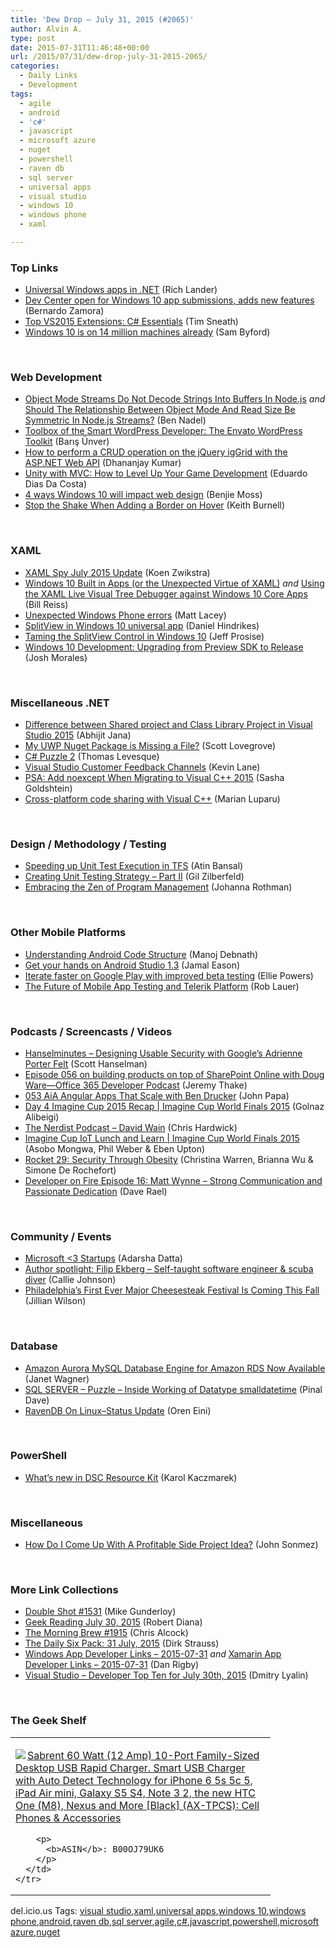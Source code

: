 ```yaml
---
title: 'Dew Drop – July 31, 2015 (#2065)'
author: Alvin A.
type: post
date: 2015-07-31T11:46:48+00:00
url: /2015/07/31/dew-drop-july-31-2015-2065/
categories:
  - Daily Links
  - Development
tags:
  - agile
  - android
  - 'c#'
  - javascript
  - microsoft azure
  - nuget
  - powershell
  - raven db
  - sql server
  - universal apps
  - visual studio
  - windows 10
  - windows phone
  - xaml

---
```

### <a name="top"></a>Top Links

  * <a href="http://blogs.msdn.com/b/dotnet/archive/2015/07/30/universal-windows-apps-in-net.aspx" target="_blank">Universal Windows apps in .NET</a> (Rich Lander)
  * <a href="http://blogs.windows.com/buildingapps/2015/07/30/dev-center-open-for-windows-10-app-submissions-adds-new-features/" target="_blank">Dev Center open for Windows 10 app submissions, adds new features</a> (Bernardo Zamora)
  * <a href="http://timsneath.azurewebsites.net/vs2015-top-extensions-csharp-essentials/" target="_blank">Top VS2015 Extensions: C# Essentials</a> (Tim Sneath)
  * <a href="http://www.theverge.com/2015/7/30/9077145/windows-10-14-million-installations" target="_blank">Windows 10 is on 14 million machines already</a> (Sam Byford)

&nbsp;

### <a name="web"></a>Web Development

  * <a href="http://www.bennadel.com/blog/2877-object-mode-streams-do-not-decode-strings-into-buffers-in-node-js.htm" target="_blank">Object Mode Streams Do Not Decode Strings Into Buffers In Node.js</a> _and_ <a href="http://www.bennadel.com/blog/2878-should-the-relationship-between-object-mode-and-read-size-be-symmetric-in-node-js-streams.htm" target="_blank">Should The Relationship Between Object Mode And Read Size Be Symmetric In Node.js Streams?</a> (Ben Nadel)
  * <a href="http://code.tutsplus.com/tutorials/toolbox-of-the-smart-wordpress-developer-the-envato-wordpress-toolkit--cms-23883" target="_blank">Toolbox of the Smart WordPress Developer: The Envato WordPress Toolkit</a> (Barış Ünver)
  * <a href="http://www.infragistics.com/community/blogs/dhananjay_kumar/archive/2015/07/30/how-to-perform-a-crud-operation-on-the-jquery-iggrid-with-the-asp-net-web-api.aspx" target="_blank">How to perform a CRUD operation on the jQuery igGrid with the ASP.NET Web API</a> (Dhananjay Kumar)
  * <a href="http://www.toptal.com/unity-unity3d/unity-with-mvc-how-to-level-up-your-game-development" target="_blank">Unity with MVC: How to Level Up Your Game Development</a> (Eduardo Dias Da Costa)
  * <a href="http://www.webdesignerdepot.com/2015/07/4-ways-windows-10-will-impact-web-design/" target="_blank">4 ways Windows 10 will impact web design</a> (Benjie Moss)
  * <a href="http://blog.falafel.com/stop-the-shake-when-adding-a-border-on-hover/" target="_blank">Stop the Shake When Adding a Border on Hover</a> (Keith Burnell)

&nbsp;

### <a name="silverlight"></a>XAML

  * <a href="http://firstfloorsoftware.com:80/news/xaml-spy-july-2015-update" target="_blank">XAML Spy July 2015 Update</a> (Koen Zwikstra)
  * <a href="http://billreiss.com/windows-10-built-in-apps-or-the-unexpected-virtue-of-xaml/" target="_blank">Windows 10 Built in Apps (or the Unexpected Virtue of XAML)</a> _and_ <a href="http://billreiss.com/using-the-xaml-live-visual-tree-debugger-against-windows-10-core-apps/" target="_blank">Using the XAML Live Visual Tree Debugger against Windows 10 Core Apps</a> (Bill Reiss)
  * <a href="http://feedproxy.google.com/~r/MattLacey/~3/zbSm55Sv10A/unexpected-windows-phone-errors.html" target="_blank">Unexpected Windows Phone errors</a> (Matt Lacey)
  * <a href="http://danielhindrikes.se/windows-10/splitview-in-windows-10-universal-app/" target="_blank">SplitView in Windows 10 universal app</a> (Daniel Hindrikes)
  * <a href="http://www.wintellect.com/devcenter/jprosise/taming-the-splitview-control-in-windows-10" target="_blank">Taming the SplitView Control in Windows 10</a> (Jeff Prosise)
  * <a href="http://blog.falafel.com/windows-10-development-upgrading-from-preview-sdk-to-release/" target="_blank">Windows 10 Development: Upgrading from Preview SDK to Release</a> (Josh Morales)

&nbsp;

### <a name="dotnet"></a>Miscellaneous .NET

  * <a href="http://dailydotnettips.com/2015/07/30/difference-between-shared-project-and-class-library-project-in-visual-studio-2015/" target="_blank">Difference between Shared project and Class Library Project in Visual Studio 2015</a> (Abhijit Jana)
  * <a href="http://metronuggets.com/2015/07/30/my-uwp-nuget-package-is-missing-a-file/" target="_blank">My UWP Nuget Package is Missing a File?</a> (Scott Lovegrove)
  * <a href="http://www.thomaslevesque.com/2015/07/30/c-puzzle-2/" target="_blank">C# Puzzle 2</a> (Thomas Levesque)
  * <a href="http://blogs.msdn.com/b/visualstudio/archive/2015/07/30/visual-studio-customer-feedback-channels.aspx" target="_blank">Visual Studio Customer Feedback Channels</a> (Kevin Lane)
  * <a href="http://feedproxy.google.com/~r/sashag/~3/2pBTt3gu4uw/" target="_blank">PSA: Add noexcept When Migrating to Visual C++ 2015</a> (Sasha Goldshtein)
  * <a href="http://blogs.msdn.com/b/vcblog/archive/2015/07/30/cross-platform-code-sharing-with-visual-c.aspx" target="_blank">Cross-platform code sharing with Visual C++</a> (Marian Luparu)

&nbsp;

### <a name="design"></a>Design / Methodology / Testing

  * <a href="http://blogs.msdn.com/b/visualstudioalm/archive/2015/07/30/speeding-up-test-execution-in-tfs.aspx" target="_blank">Speeding up Unit Test Execution in TFS</a> (Atin Bansal)
  * <a href="http://feedproxy.google.com/~r/gilzilberfeld/~3/0o_rfRC2s4c/creating-unit-testing-strategy-part-ii.html" target="_blank">Creating Unit Testing Strategy – Part II</a> (Gil Zilberfeld)
  * <a href="http://feedproxy.google.com/~r/ManagingProductDevelopment/~3/_2ki7sGwTeU/" target="_blank">Embracing the Zen of Program Management</a> (Johanna Rothman)

&nbsp;

### <a name="mobile"></a>Other Mobile Platforms

  * <a href="http://www.developer.com/ws/android/understanding-android-code-structure.html" target="_blank">Understanding Android Code Structure</a> (Manoj Debnath)
  * <a href="http://feedproxy.google.com/~r/blogspot/hsDu/~3/NdC8Dk0g4Yc/get-your-hands-on-android-studio-13.html" target="_blank">Get your hands on Android Studio 1.3</a> (Jamal Eason)
  * <a href="http://feedproxy.google.com/~r/blogspot/hsDu/~3/cF-JHQqCl9Q/iterate-faster-on-google-play-with.html" target="_blank">Iterate faster on Google Play with improved beta testing</a> (Ellie Powers)
  * <a href="http://tracking.feedpress.it/link/10828/1583921" target="_blank">The Future of Mobile App Testing and Telerik Platform</a> (Rob Lauer)

&nbsp;

### <a name="podcasts"></a>Podcasts / Screencasts / Videos

  * <a href="http://www.hanselminutes.com/default.aspx?ShowID=15482" target="_blank">Hanselminutes &#8211; Designing Usable Security with Google&#8217;s Adrienne Porter Felt</a> (Scott Hanselman)
  * <a href="https://blogs.office.com/2015/07/30/episode-056-on-building-products-on-top-of-sharepoint-online-with-doug-ware-office-365-developer-podcast/" target="_blank">Episode 056 on building products on top of SharePoint Online with Doug Ware—Office 365 Developer Podcast</a> (Jeremy Thake)
  * <a href="http://devchat.tv/adventures-in-angular/053-aia-angular-apps-that-scale-with-ben-drucker" target="_blank">053 AiA Angular Apps That Scale with Ben Drucker</a> (John Papa)
  * <a href="https://channel9.msdn.com/Events/Imagine-Cup/World-Finals-2015/Day-4-Imagine-Cup-2015-Recap" target="_blank">Day 4 Imagine Cup 2015 Recap | Imagine Cup World Finals 2015</a> (Golnaz Alibeigi)
  * <a href="http://nerdist.libsyn.com/david-wain" target="_blank">The Nerdist Podcast &#8211; David Wain</a> (Chris Hardwick)
  * <a href="https://channel9.msdn.com/Events/Imagine-Cup/World-Finals-2015/Imagine-Cup-IoT-Lunch-and-Learn" target="_blank">Imagine Cup IoT Lunch and Learn | Imagine Cup World Finals 2015</a> (Asobo Mongwa, Phil Weber & Eben Upton)
  * <a href="http://relay.fm/rocket/29" target="_blank">Rocket 29: Security Through Obesity</a> (Christina Warren, Brianna Wu & Simone De Rochefort)
  * <a href="http://developeronfire.com:80/Podcast/Episodes/episode-16-matt-wynne-strong-communication-and-passionate-dedication" target="_blank">Developer on Fire Episode 16: Matt Wynne &#8211; Strong Communication and Passionate Dedication</a> (Dave Rael)

&nbsp;

### <a name="events"></a>Community / Events

  * <a href="http://feedproxy.google.com/~r/CanDevs/~3/jRB3Rp8MJos/microsoft-lt-3-startups.aspx" target="_blank">Microsoft <3 Startups</a> (Adarsha Datta)
  * <a href="http://blog.pluralsight.com/author-spotlight-filip-ekberg" target="_blank">Author spotlight: Filip Ekberg – Self-taught software engineer & scuba diver</a> (Callie Johnson)
  * <a href="http://www.uwishunu.com/2015/07/philadelphias-first-ever-major-cheesesteak-festival-is-coming-this-fall/" target="_blank">Philadelphia’s First Ever Major Cheesesteak Festival Is Coming This Fall</a> (Jillian Wilson)

&nbsp;

### <a name="sql"></a>Database

  * <a href="http://feedproxy.google.com/~r/ProgrammableWeb/~3/VfoGEy4AmTQ/30" target="_blank">Amazon Aurora MySQL Database Engine for Amazon RDS Now Available</a> (Janet Wagner)
  * <a href="http://blog.sqlauthority.com/2015/07/31/sql-server-puzzle-inside-working-of-datatype-smalldatetime/" target="_blank">SQL SERVER – Puzzle – Inside Working of Datatype smalldatetime</a> (Pinal Dave)
  * <a href="http://feedproxy.google.com/~r/AyendeRahien/~3/AGnm3oxJOts/ravendb-on-linux-status-update" target="_blank">RavenDB On Linux–Status Update</a> (Oren Eini)

&nbsp;

### <a name="ps"></a>PowerShell

  * <a href="http://blogs.msdn.com/b/powershell/archive/2015/07/30/what-s-new-in-dsc-resource-kit.aspx" target="_blank">What&#8217;s new in DSC Resource Kit</a> (Karol Kaczmarek)

&nbsp;

### <a name="misc"></a>Miscellaneous

  * <a href="http://simpleprogrammer.com/2015/07/30/how-do-i-come-up-with-a-profitable-side-project-idea/" target="_blank">How Do I Come Up With A Profitable Side Project Idea?</a> (John Sonmez)

&nbsp;

### <a name="links"></a>More Link Collections

  * <a href="http://afreshcup.com/home/2015/7/31/double-shot-1531.html" target="_blank">Double Shot #1531</a> (Mike Gunderloy)
  * <a href="http://feeds.regulargeek.com/~r/RegularGeek/~3/1UGkokLiSTU/" target="_blank">Geek Reading July 30, 2015</a> (Robert Diana)
  * <a href="http://feedproxy.google.com/~r/ReflectivePerspective/~3/di6q3xktR0Y/" target="_blank">The Morning Brew #1915</a> (Chris Alcock)
  * <a href="http://www.dirkstrauss.com/the-daily-six-pack/windows-10-clean-install" target="_blank">The Daily Six Pack: 31 July, 2015</a> (Dirk Strauss)
  * <a href="http://windowsappdev.com/2015/07/windows-app-developer-links-2015-07-31/" target="_blank">Windows App Developer Links &#8211; 2015-07-31</a> _and_ <a href="http://allaboutxamarin.com/2015/07/xamarin-app-developer-links-2015-07-31/" target="_blank">Xamarin App Developer Links &#8211; 2015-07-31</a> (Dan Rigby)
  * <a href="http://www.lyalin.com/2015/07/30/visual-studio-developer-top-ten-for-july-30th-2015/" target="_blank">Visual Studio – Developer Top Ten for July 30th, 2015</a> (Dmitry Lyalin)

&nbsp;

### <a name="shelf"></a>The Geek Shelf

<div id="scid:7dc1bd33-94bd-46fd-a20b-0131235bcd47:ff95c944-0f83-4b87-a617-2c243228cc4c" class="wlWriterEditableSmartContent" style="float: none; padding-bottom: 0px; padding-top: 0px; padding-left: 0px; margin: 0px; display: inline; padding-right: 0px">
  <table cellspacing="0" cellpadding="2" width="400" border="0" unselectable="on">
    <tr>
      <td valign="top" width="400">
        <p>
          <a title="Sabrent 60 Watt (12 Amp) 10-Port Family-Sized Desktop USB Rapid Charger. Smart USB Charger with Auto Detect Technology for iPhone 6 5s 5c 5, iPad Air mini, Galaxy S5 S4, Note 3 2, the new HTC One (M8), Nexus and More [Black] (AX-TPCS): Cell Phones & Accessories" href="http://www.amazon.com/exec/obidos/ASIN/B00OJ79UK6/amavin-20"><img data-recalc-dims="1" decoding="async" src="https://i0.wp.com/images.amazon.com/images/P/B00OJ79UK6.01.MZZZZZZZ.jpg?w=660" border="0" align="left" style="float:left" />Sabrent 60 Watt (12 Amp) 10-Port Family-Sized Desktop USB Rapid Charger. Smart USB Charger with Auto Detect Technology for iPhone 6 5s 5c 5, iPad Air mini, Galaxy S5 S4, Note 3 2, the new HTC One (M8), Nexus and More [Black] (AX-TPCS): Cell Phones & Accessories</a>
        </p>
        
        <p>
          <b>ASIN</b>: B00OJ79UK6
        </p>
      </td>
    </tr>
  </table>
</div>

<div id="scid:0767317B-992E-4b12-91E0-4F059A8CECA8:9fdf6694-d94f-44fd-93d3-9ad5ca103d24" class="wlWriterEditableSmartContent" style="float: none; padding-bottom: 0px; padding-top: 0px; padding-left: 0px; margin: 0px; display: inline; padding-right: 0px">
  del.icio.us Tags: <a href="http://del.icio.us/popular/visual+studio" rel="tag">visual studio</a>,<a href="http://del.icio.us/popular/xaml" rel="tag">xaml</a>,<a href="http://del.icio.us/popular/universal+apps" rel="tag">universal apps</a>,<a href="http://del.icio.us/popular/windows+10" rel="tag">windows 10</a>,<a href="http://del.icio.us/popular/windows+phone" rel="tag">windows phone</a>,<a href="http://del.icio.us/popular/android" rel="tag">android</a>,<a href="http://del.icio.us/popular/raven+db" rel="tag">raven db</a>,<a href="http://del.icio.us/popular/sql+server" rel="tag">sql server</a>,<a href="http://del.icio.us/popular/agile" rel="tag">agile</a>,<a href="http://del.icio.us/popular/c%23" rel="tag">c#</a>,<a href="http://del.icio.us/popular/javascript" rel="tag">javascript</a>,<a href="http://del.icio.us/popular/powershell" rel="tag">powershell</a>,<a href="http://del.icio.us/popular/microsoft+azure" rel="tag">microsoft azure</a>,<a href="http://del.icio.us/popular/nuget" rel="tag">nuget</a>
</div>
